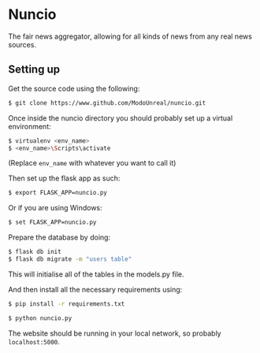 # Nuncio
The fair news aggregator, allowing for all kinds of news from
any real news sources.

## Setting up
Get the source code using the following:

```bash
$ git clone https://www.github.com/ModoUnreal/nuncio.git
```

Once inside the nuncio directory you should probably set up a virtual environment:

```bash
$ virtualenv <env_name>
$ <env_name>\Scripts\activate
```

(Replace `env_name` with whatever you want to call it)

Then set up the flask app as such:

```bash
$ export FLASK_APP=nuncio.py
```

Or if you are using Windows:

```bash
$ set FLASK_APP=nuncio.py
```

Prepare the database by doing:

```bash
$ flask db init
$ flask db migrate -m "users table"
```

This will initialise all of the tables in the models.py file.

And then install all the necessary requirements using:

```bash
$ pip install -r requirements.txt
```

```bash
$ python nuncio.py
```

The website should be running in your local network, so probably `localhost:5000`.
